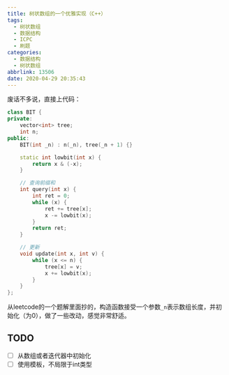 ```yaml
---
title: 树状数组的一个优雅实现（C++）
tags:
  - 树状数组
  - 数据结构
  - ICPC
  - 刷题
categories:
  - 数据结构
  - 树状数组
abbrlink: 13506
date: 2020-04-29 20:35:43
---
```


废话不多说，直接上代码：

```C++
class BIT {
private:
    vector<int> tree;
    int n;
public:
    BIT(int _n) : n(_n), tree(_n + 1) {}

    static int lowbit(int x) {
        return x & (-x);
    }

    // 查询前缀和
    int query(int x) {
        int ret = 0;
        while (x) {
            ret += tree[x];
            x -= lowbit(x);
        }
        return ret;
    }

    // 更新
    void update(int x, int v) {
        while (x <= n) {
            tree[x] = v;
            x += lowbit(x);
        }
    }
};
```

从leetcode的一个题解里面抄的，构造函数接受一个参数`_n`表示数组长度，并初始化（为0），做了一些改动，感觉非常舒适。

## TODO

- [ ] 从数组或者迭代器中初始化
- [ ] 使用模板，不局限于int类型
